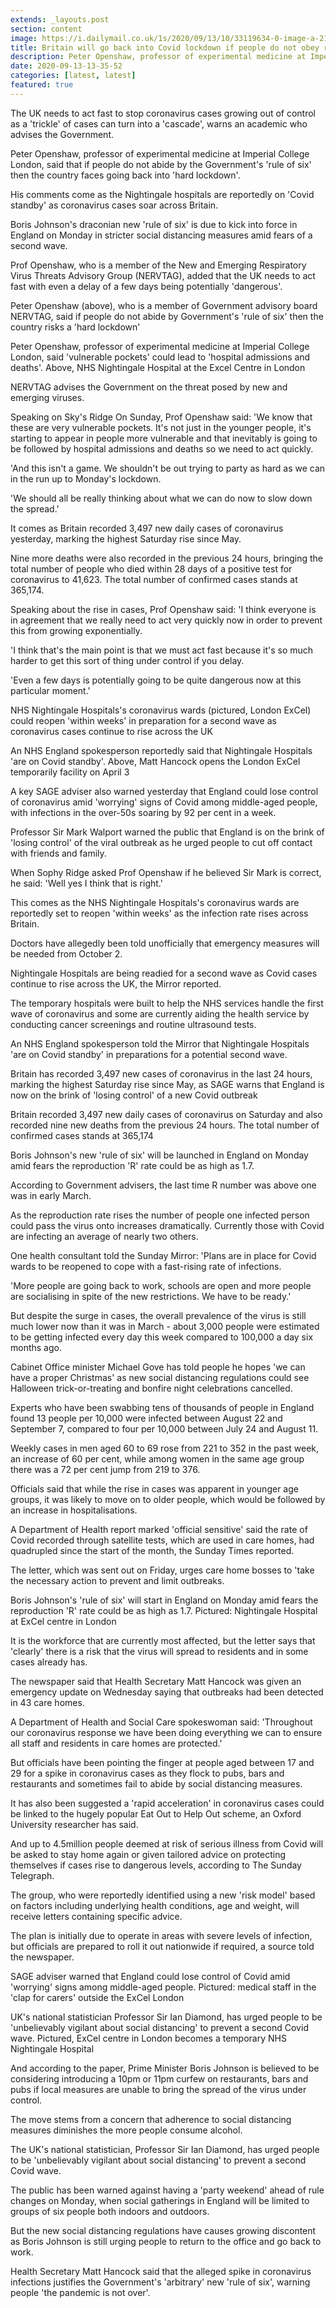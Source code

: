 ```yaml
---
extends: _layouts.post
section: content
image: https://i.dailymail.co.uk/1s/2020/09/13/10/33119634-0-image-a-21_1599990065048.jpg 
title: Britain will go back into Covid lockdown if people do not obey rule of six says Government advisor 
description: Peter Openshaw, professor of experimental medicine at Imperial College London, said the UK needs to act fast to stop coronavirus cases growing out of control. 
date: 2020-09-13-13-35-52 
categories: [latest, latest] 
featured: true 
--- 
```

The UK needs to act fast to stop coronavirus cases growing out of control as a 'trickle' of cases can turn into a 'cascade', warns an academic who advises the Government.  

Peter Openshaw, professor of experimental medicine at Imperial College London, said that if people do not abide by the Government's 'rule of six' then the country faces going back into 'hard lockdown'. 

His comments come as the Nightingale hospitals are reportedly on 'Covid standby' as coronavirus cases soar across Britain.

Boris Johnson's draconian new 'rule of six' is due to kick into force in England on Monday in stricter social distancing measures amid fears of a second wave.

Prof Openshaw, who is a member of the New and Emerging Respiratory Virus Threats Advisory Group (NERVTAG), added that the UK needs to act fast with even a delay of a few days being potentially 'dangerous'.

Peter Openshaw (above), who is a member of Government advisory board NERVTAG, said if people do not abide by Government's 'rule of six' then the country risks a 'hard lockdown'

Peter Openshaw, professor of experimental medicine at Imperial College London, said 'vulnerable pockets' could lead to 'hospital admissions and deaths'. Above, NHS Nightingale Hospital at the Excel Centre in London

NERVTAG advises the Government on the threat posed by new and emerging viruses.

Speaking on Sky's Ridge On Sunday, Prof Openshaw said: 'We know that these are very vulnerable pockets. It's not just in the younger people, it's starting to appear in people more vulnerable and that inevitably is going to be followed by hospital admissions and deaths so we need to act quickly.

'And this isn't a game. We shouldn't be out trying to party as hard as we can in the run up to Monday's lockdown.

'We should all be really thinking about what we can do now to slow down the spread.'

It comes as Britain recorded 3,497 new daily cases of coronavirus yesterday, marking the highest Saturday rise since May.

Nine more deaths were also recorded in the previous 24 hours, bringing the total number of people who died within 28 days of a positive test for coronavirus to 41,623. The total number of confirmed cases stands at 365,174.  

Speaking about the rise in cases, Prof Openshaw said: 'I think everyone is in agreement that we really need to act very quickly now in order to prevent this from growing exponentially.

'I think that's the main point is that we must act fast because it's so much harder to get this sort of thing under control if you delay.

'Even a few days is potentially going to be quite dangerous now at this particular moment.'

NHS Nightingale Hospitals's coronavirus wards (pictured, London ExCel) could reopen 'within weeks' in preparation for a second wave as coronavirus cases continue to rise across the UK

An NHS England spokesperson reportedly said that Nightingale Hospitals 'are on Covid standby'. Above, Matt Hancock opens the London ExCel temporarily facility on April 3

A key SAGE adviser also warned yesterday that England could lose control of coronavirus amid 'worrying' signs of Covid among middle-aged people, with infections in the over-50s soaring by 92 per cent in a week.

Professor Sir Mark Walport warned the public that England is on the brink of 'losing control' of the viral outbreak as he urged people to cut off contact with friends and family. 

When Sophy Ridge asked Prof Openshaw if he believed Sir Mark is correct, he said: 'Well yes I think that is right.'  

This comes as the NHS Nightingale Hospitals's coronavirus wards are reportedly set to reopen 'within weeks' as the infection rate rises across Britain.

Doctors have allegedly been told unofficially that emergency measures will be needed from October 2.

Nightingale Hospitals are being readied for a second wave as Covid cases continue to rise across the UK, the Mirror reported.

The temporary hospitals were built to help the NHS services handle the first wave of coronavirus and some are currently aiding the health service by conducting cancer screenings and routine ultrasound tests. 

An NHS England spokesperson told the Mirror that Nightingale Hospitals 'are on Covid standby' in preparations for a potential second wave.

Britain has recorded 3,497 new cases of coronavirus in the last 24 hours, marking the highest Saturday rise since May, as SAGE warns that England is now on the brink of 'losing control' of a new Covid outbreak 

Britain recorded 3,497 new daily cases of coronavirus on Saturday and also recorded nine new deaths from the previous 24 hours. The total number of confirmed cases stands at 365,174

 Boris Johnson's new 'rule of six' will be launched in England on Monday amid fears the reproduction 'R' rate could be as high as 1.7.

According to Government advisers, the last time R number was above one was in early March.



As the reproduction rate rises the number of people one infected person could pass the virus onto increases dramatically. Currently those with Covid are infecting an average of nearly two others.  

One health consultant told the Sunday Mirror: 'Plans are in place for Covid wards to be reopened to cope with a fast-rising rate of infections.

'More people are going back to work, schools are open and more people are socialising in spite of the new restrictions. We have to be ready.' 

But despite the surge in cases, the overall prevalence of the virus is still much lower now than it was in March - about 3,000 people were estimated to be getting infected every day this week compared to 100,000 a day six months ago. 

Cabinet Office minister Michael Gove has told people he hopes 'we can have a proper Christmas' as new social distancing regulations could see Halloween trick-or-treating and bonfire night celebrations cancelled.  

Experts who have been swabbing tens of thousands of people in England found 13 people per 10,000 were infected between August 22 and September 7, compared to four per 10,000 between July 24 and August 11.

Weekly cases in men aged 60 to 69 rose from 221 to 352 in the past week, an increase of 60 per cent, while among women in the same age group there was a 72 per cent jump from 219 to 376.

Officials said that while the rise in cases was apparent in younger age groups, it was likely to move on to older people, which would be followed by an increase in hospitalisations.

A Department of Health report marked 'official sensitive' said the rate of Covid recorded through satellite tests, which are used in care homes, had quadrupled since the start of the month, the Sunday Times reported.

The letter, which was sent out on Friday, urges care home bosses to 'take the necessary action to prevent and limit outbreaks.

Boris Johnson's 'rule of six' will start in England on Monday amid fears the reproduction 'R' rate could be as high as 1.7. Pictured: Nightingale Hospital at ExCel centre in London

It is the workforce that are currently most affected, but the letter says that 'clearly' there is a risk that the virus will spread to residents and in some cases already has. 

The newspaper said that Health Secretary Matt Hancock was given an emergency update on Wednesday saying that outbreaks had been detected in 43 care homes.

A Department of Health and Social Care spokeswoman said: 'Throughout our coronavirus response we have been doing everything we can to ensure all staff and residents in care homes are protected.'  

But officials have been pointing the finger at people aged between 17 and 29 for a spike in coronavirus cases as they flock to pubs, bars and restaurants and sometimes fail to abide by social distancing measures. 

It has also been suggested a 'rapid acceleration' in coronavirus cases could be linked to the hugely popular Eat Out to Help Out scheme, an Oxford University researcher has said.

And up to 4.5million people deemed at risk of serious illness from Covid will be asked to stay home again or given tailored advice on protecting themselves if cases rise to dangerous levels, according to The Sunday Telegraph.

The group, who were reportedly identified using a new 'risk model' based on factors including underlying health conditions, age and weight, will receive letters containing specific advice.

The plan is initially due to operate in areas with severe levels of infection, but officials are prepared to roll it out nationwide if required, a source told the newspaper.

SAGE adviser warned that England could lose control of Covid amid 'worrying' signs among middle-aged people. Pictured: medical staff in the 'clap for carers' outside the ExCel London

 UK's national statistician Professor Sir Ian Diamond, has urged people to be 'unbelievably vigilant about social distancing' to prevent a second Covid wave. Pictured, ExCel centre in London becomes a temporary NHS Nightingale Hospital

And according to the paper, Prime Minister Boris Johnson is believed to be considering introducing a 10pm or 11pm curfew on restaurants, bars and pubs if local measures are unable to bring the spread of the virus under control.

The move stems from a concern that adherence to social distancing measures diminishes the more people consume alcohol.

The UK's national statistician, Professor Sir Ian Diamond, has urged people to be 'unbelievably vigilant about social distancing' to prevent a second Covid wave.

The public has been warned against having a 'party weekend' ahead of rule changes on Monday, when social gatherings in England will be limited to groups of six people both indoors and outdoors. 

But the new social distancing regulations have causes growing discontent as Boris Johnson is still urging people to return to the office and go back to work. 

Health Secretary Matt Hancock said that the alleged spike in coronavirus infections justifies the Government's 'arbitrary' new 'rule of six', warning people 'the pandemic is not over'. 

